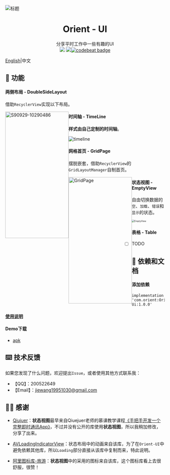 ![标题](https://github.com/mCyp/Orient-Ui/blob/master/picture/cover.png)

<h1 align="center">Orient - UI</h1>
<div align="center">
  分享平时工作中一些有趣的UI</br>
<img src = "https://api.bintray.com/packages/jiewang19951030/Maven/Orient-Ui/images/download.svg"/> <img src="https://img.shields.io/badge/license-Apache2.0-green.svg" style="" /><a href="https://codebeat.co/projects/github-com-mcyp-orient-ui-master"><img alt="codebeat badge" src="https://codebeat.co/badges/33618fe7-81fe-4d7f-ac59-054a8c62a556" /></a>



</div>

[English](https://github.com/mCyp/Orient-Ui/blob/master/README.md)|中文

## 💫 功能

#### 两侧布局 - DoubleSideLayout

借助`RecyclerView`实现以下布局。

<img width="200" height="400" src="https://github.com/mCyp/Orient-Ui/blob/master/picture/%E4%B8%A4%E4%BE%A7%E5%B8%83%E5%B1%80.png" alt="S90929-10290486"  style="float:left;" />

#### 时间轴 - TimeLine

**样式由自己定制的时间轴**。

![timeline](https://github.com/mCyp/Orient-Ui/blob/master/picture/Timeline.png)

#### 网格首页 - GridPage

摆脱嵌套，借助`RecyclerView`的`GridLayoutManager`自制首页。

<img width="200" height="400" src="https://github.com/mCyp/Orient-Ui/blob/master/picture/GridPage.png" alt="GridPage" style="float:left;" />

#### 状态视图 - EmptyView

自由切换数据的`空`、`加载`、`错误`和`显示`的状态。

<img src="https://github.com/mCyp/Orient-Ui/blob/master/picture/EmptyView.png" alt="EmptyView" style="zoom:50%;" />

#### 表格 - Table

- [ ] TODO 

## 📖 依赖和文档

####  添加依赖

```
implementation 'com.orient:Orient-Ui:1.0.0'
```

#### [使用说明](https://github.com/mCyp/Orient-Ui/blob/master/doc/Document.md)

####  Demo下载

- [apk](https://github.com/mCyp/Orient-Ui/blob/master/apk/orient-ui.apk?raw=true)

## ⌨️ 技术反馈

如果您发现了什么问题，欢迎提出`Issue`，或者使用其他方式联系我：

- 【QQ】：200522649
- 【Email】：jiewang19951030@gmail.com

## 🦸‍♂️ 感谢

- [Qiujuer](https://github.com/qiujuer)：**状态视图**最早来自Qiuejuer老师的慕课教学课程[《手把手开发一个完整即时通讯App》](https://coding.imooc.com/learn/list/100.html)，不过并没有公开的库使用**状态视图**，所以我稍加修改，分享了出来。

- [AVLoadingIndicatorView](https://github.com/81813780/AVLoadingIndicatorView)：状态布局中的动画来自该库，为了在`Orient-UI`中避免依赖其他库，所以`Loading`部分直接从该库中复制而来，特此说明。
- [阿里图标库-旅游](https://www.iconfont.cn/collections/detail?cid=18705)：**状态视图**中的采用的图标来自该库，这个图标库看上去很舒服，很赞！